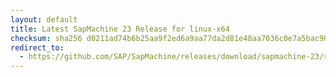 ```yaml
---
layout: default
title: Latest SapMachine 23 Release for linux-x64
checksum: sha256 d0211ad74b6b25aa9f2ed6a9aa77da2d81e48aa7036c0e7a5bac904ecd1c8225
redirect_to:
  - https://github.com/SAP/SapMachine/releases/download/sapmachine-23/sapmachine-jdk-23_linux-x64_bin.tar.gz
---
```

